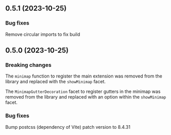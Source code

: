 ## 0.5.1 (2023-10-25)

### Bug fixes

Remove circular imports to fix build

## 0.5.0 (2023-10-25)

### Breaking changes

The `minimap` function to register the main extension was removed from the library and replaced with the `showMinimap` facet.

The `MinimapGutterDecoration` facet to register gutters in the minimap was removed from the library and replaced with an option within the `showMinimap` facet.

### Bug fixes

Bump postcss (dependency of Vite) patch version to 8.4.31
